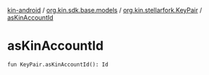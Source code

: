 [kin-android](../../index.md) / [org.kin.sdk.base.models](../index.md) / [org.kin.stellarfork.KeyPair](index.md) / [asKinAccountId](./as-kin-account-id.md)

# asKinAccountId

`fun KeyPair.asKinAccountId(): Id`